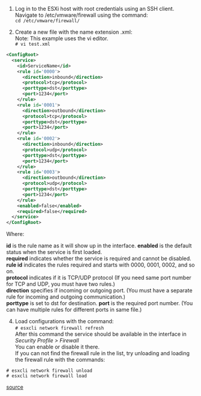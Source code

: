 1. Log in to the ESXi host with root credentials using an SSH client.
Navigate to /etc/vmware/firewall using the command:  
`cd /etc/vmware/firewall/`

2. Create a new file with the name extension .xml:  
Note: This example uses the vi editor.  
`# vi test.xml`

```xml
<ConfigRoot>
  <service>
    <id>ServiceName</id>
    <rule id='0000'>
      <direction>inbound</direction>
      <protocol>tcp</protocol>
      <porttype>dst</porttype>
      <port>1234</port>
    </rule>
    <rule id='0001'>
      <direction>outbound</direction>
      <protocol>tcp</protocol>
      <porttype>dst</porttype>
      <port>1234</port>
    </rule>
    <rule id='0002'>
      <direction>inbound</direction>
      <protocol>udp</protocol>
      <porttype>dst</porttype>
      <port>1234</port>
    </rule>
    <rule id='0003'>
      <direction>outbound</direction>
      <protocol>udp</protocol>
      <porttype>dst</porttype>
      <port>1234</port>
    </rule>
    <enabled>false</enabled>
    <required>false</required>
  </service>
</ConfigRoot>
```
Where:

**id** is the rule name as it will show up in the interface.
**enabled** is the default status when the service is first loaded.  
**required** indicates whether the service is required and cannot be disabled.  
**rule id** indicates the rules required and starts with 0000, 0001, 0002, and so on.  
**protocol** indicates if it is TCP/UDP protocol (If you need same port number for TCP and UDP, you must have two rules.)  
**direction** specifies if incoming or outgoing port. (You must have a separate rule for incoming and outgoing communication.)  
**porttype** is set to dst for destination.
**port** is the required port number. (You can have multiple rules for different ports in same file.)

4. Load configurations with the command:  
`# esxcli network firewall refresh`  
After this command the service should be available in the interface in *Security Profile > Firewall*  
You can enable or disable it there.  
If you can not find the firewall rule in the list, try unloading and loading the firewall rule with the commands:

`# esxcli network firewall unload`  
`# esxcli network firewall load`  


[source](https://kb.vmware.com/s/article/2005304)  
